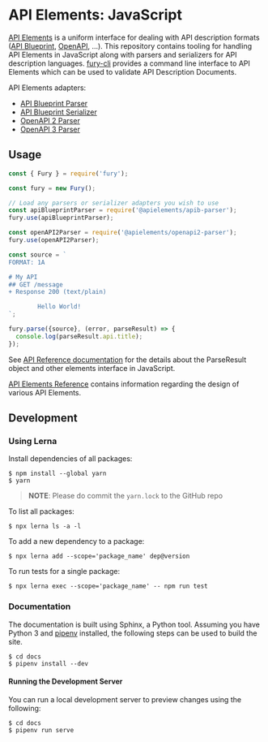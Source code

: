 # API Elements: JavaScript

[API Elements](https://apielements.org/) is a uniform interface for dealing
with API description formats ([API Blueprint](https://apiblueprint.org/), [OpenAPI](https://github.com/OAI/OpenAPI-Specification), ...). This repository contains tooling for handling API
Elements in JavaScript along with parsers and serializers for API description
languages. [fury-cli](packages/fury-cli) provides a command line interface to
API Elements which can be used to validate API Description Documents.

API Elements adapters:

- [API Blueprint Parser](packages/apib-parser)
- [API Blueprint Serializer](packages/fury-adapter-apib-serializer)
- [OpenAPI 2 Parser](packages/openapi2-parser)
- [OpenAPI 3 Parser](packages/fury-adapter-oas3-parser)

## Usage

```javascript
const { Fury } = require('fury');

const fury = new Fury();

// Load any parsers or serializer adapters you wish to use
const apiBlueprintParser = require('@apielements/apib-parser');
fury.use(apiBlueprintParser);

const openAPI2Parser = require('@apielements/openapi2-parser');
fury.use(openAPI2Parser);

const source = `
FORMAT: 1A

# My API
## GET /message
+ Response 200 (text/plain)

        Hello World!
`;

fury.parse({source}, (error, parseResult) => {
  console.log(parseResult.api.title);
});
```

See [API Reference documentation](https://api-elements-js.readthedocs.io/en/latest/api.html#elements)
for the details about the ParseResult object and other elements interface in
JavaScript.

[API Elements
Reference](https://apielements.org/en/latest/element-definitions.html) contains
information regarding the design of various API Elements.

## Development

### Using Lerna

Install dependencies of all packages:

```shell
$ npm install --global yarn
$ yarn
```

> **NOTE**: Please do commit the `yarn.lock` to the GitHub repo

To list all packages:

```shell
$ npx lerna ls -a -l
```

To add a new dependency to a package:

```shell
$ npx lerna add --scope='package_name' dep@version
```

To run tests for a single package:

```shell
$ npx lerna exec --scope='package_name' -- npm run test
```

### Documentation

The documentation is built using Sphinx, a Python tool. Assuming you have
Python 3 and
[pipenv](https://pipenv.readthedocs.io/en/latest/install/#installing-pipenv)
installed, the following steps can be used to build the site.

```shell
$ cd docs
$ pipenv install --dev
```

#### Running the Development Server

You can run a local development server to preview changes using the following:

```shell
$ cd docs
$ pipenv run serve
```
